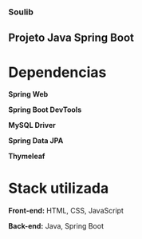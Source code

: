 ### **Soulib**

## Projeto Java Spring Boot

# Dependencias

**Spring Web**

**Spring Boot DevTools**

**MySQL Driver**

**Spring Data JPA**

**Thymeleaf**

# Stack utilizada

**Front-end:** HTML, CSS, JavaScript

**Back-end:** Java, Spring Boot
